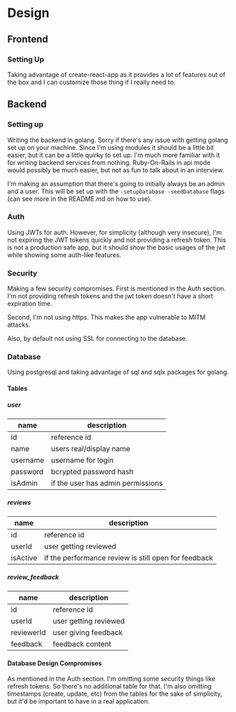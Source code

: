 # Design

## Frontend

### Setting Up

Taking advantage of create-react-app as it provides a lot of features out of the box and I can customize those thing if I really need to.

## Backend

### Setting up

Writing the backend in golang. Sorry if there's any issue with getting golang set up on your machine. Since I'm using modules it should be a little bit easier, but it can be a little quirky to set up. I'm much more familiar with it for writing backend services from nothing. Ruby-On-Rails in api mode would possibly be much easier, but not as fun to talk about in an interview.

I'm making an assumption that there's going to initially always be an admin and a user. This will be set up with the `-setupDatabase -seedDatabase` flags (can see more in the README.md on how to use).

### Auth

Using JWTs for auth. However, for simplicity (although very insecure), I'm not expiring the JWT tokens quickly and not providing a refresh token. This is not a production safe app, but it should show the basic usages of the jwt while showing some auth-like features.

### Security

Making a few security compromises. First is mentioned in the Auth section. I'm not providing refresh tokens and the jwt token doesn't have a short expiration time.

Second, I'm not using https. This makes the app vulnerable to MITM attacks. 

Also, by default not using SSL for connecting to the database.

### Database

Using postgresql and taking advantage of sql and sqlx packages for golang.

#### Tables

##### user

|name|description|
|-|-|
|id|reference id|
|name| users real/display name |
|username| username for login |
|password| bcrypted password hash |
|isAdmin|if the user has admin permissions|

##### reviews
|name|description|
|-|-|
|id|reference id|
|userId|user getting reviewed|
|isActive|if the performance review is still open for feedback|

##### review_feedback
|name|description|
|-|-|
|id|reference id|
|userId|user getting reviewed|
|reviewerId|user giving feedback|
|feedback|feedback content|

#### Database Design Compromises

As mentioned in the Auth section. I'm omitting some security things like refresh tokens. So there's no additional table for that. I'm also omitting timestamps (create, update, etc) from the tables for the sake of simplicity, but it'd be important to have in a real application.